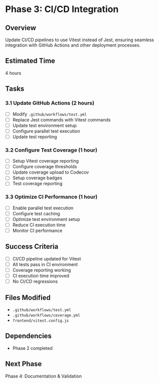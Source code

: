 # Phase 3: CI/CD Integration

## Overview
Update CI/CD pipelines to use Vitest instead of Jest, ensuring seamless integration with GitHub Actions and other deployment processes.

## Estimated Time
4 hours

## Tasks

### 3.1 Update GitHub Actions (2 hours)
- [ ] Modify `.github/workflows/test.yml`
- [ ] Replace Jest commands with Vitest commands
- [ ] Update test environment setup
- [ ] Configure parallel test execution
- [ ] Update test reporting

### 3.2 Configure Test Coverage (1 hour)
- [ ] Setup Vitest coverage reporting
- [ ] Configure coverage thresholds
- [ ] Update coverage upload to Codecov
- [ ] Setup coverage badges
- [ ] Test coverage reporting

### 3.3 Optimize CI Performance (1 hour)
- [ ] Enable parallel test execution
- [ ] Configure test caching
- [ ] Optimize test environment setup
- [ ] Reduce CI execution time
- [ ] Monitor CI performance

## Success Criteria
- [ ] CI/CD pipeline updated for Vitest
- [ ] All tests pass in CI environment
- [ ] Coverage reporting working
- [ ] CI execution time improved
- [ ] No CI/CD regressions

## Files Modified
- `.github/workflows/test.yml`
- `.github/workflows/coverage.yml`
- `frontend/vitest.config.js`

## Dependencies
- Phase 2 completed

## Next Phase
Phase 4: Documentation & Validation
